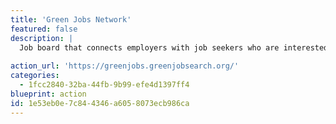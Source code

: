 ```yaml
---
title: 'Green Jobs Network'
featured: false
description: |
  Job board that connects employers with job seekers who are interested in jobs that focus on environmental or social responsibility. Not just tech jobs like some of these boards, they cover all sorts of jobs.
  
action_url: 'https://greenjobs.greenjobsearch.org/'
categories:
  - 1fcc2840-32ba-44fb-9b99-efe4d1397ff4
blueprint: action
id: 1e53eb0e-7c84-4346-a605-8073ecb986ca
---
```

